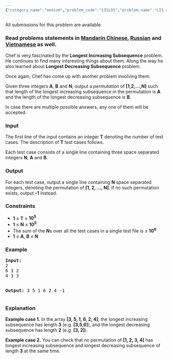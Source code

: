 ```yaml
---
{"category_name":"medium","problem_code":"LISLDS","problem_name":"LIS and LDS","languages_supported":{"0":"ADA","1":"ASM","2":"BASH","3":"BF","4":"C","5":"C99 strict","6":"CAML","7":"CLOJ","8":"CLPS","9":"CPP 4.3.2","10":"CPP 4.9.2","11":"CPP14","12":"CS2","13":"D","14":"ERL","15":"FORT","16":"FS","17":"GO","18":"HASK","19":"ICK","20":"ICON","21":"JAVA","22":"JS","23":"LISP clisp","24":"LISP sbcl","25":"LUA","26":"NEM","27":"NICE","28":"NODEJS","29":"PAS fpc","30":"PAS gpc","31":"PERL","32":"PERL6","33":"PHP","34":"PIKE","35":"PRLG","36":"PYPY","37":"PYTH","38":"PYTH 3.4","39":"RUBY","40":"SCALA","41":"SCM chicken","42":"SCM guile","43":"SCM qobi","44":"ST","45":"TCL","46":"TEXT","47":"WSPC"},"max_timelimit":2.5,"source_sizelimit":50000,"problem_author":"kevinsogo","problem_tester":"kevinsogo,xcwgf666","date_added":"7-06-2016","tags":{"0":"kevinsogo","1":"lis","2":"medium","3":"snckpb16"},"editorial_url":"http://discuss.codechef.com/problems/LISLDS","time":{"view_start_date":1465831800,"submit_start_date":1465831800,"visible_start_date":1465831800,"end_date":1735669800},"layout":"problem"}
---
```

<span class="solution-visible-txt">All submissions for this problem are available.</span><h3> Read problems statements in <a target="_blank" href="http://www.codechef.com/download/translated/SNCKPB16/mandarin/LISLDS.pdf">Mandarin Chinese</a>, <a target="_blank" href="http://www.codechef.com/download/translated/SNCKPB16/russian/LISLDS.pdf">Russian</a> and <a target="_blank" href="http://www.codechef.com/download/translated/SNCKPB16/vietnamese/LISLDS.pdf">Vietnamese</a> as well.</h3>
<p>Chef is very fascinated by the <b>Longest Increasing Subsequence</b> problem. He continues to find many interesting things about them. Along the way he also learned about <b>Longest Decreasing Subsequence</b> problem.</p>
<p>Once again, Chef has come up with another problem involving them:</p>
<p>Given three integers <b>A</b>, <b>B</b> and <b>N</b>, output a <i>permutation</i> of <b>[1,2,...,N]</b> such that length of the longest increasing subsequence in the permutation is <b>A</b> and the length of the longest decreasing subsequence is <b>B</b>.</p>
<p>In case there are multiple possible answers, any one of them will be accepted.</p>
<h3>Input</h3>
<p>The first line of the input contains an integer <b>T</b> denoting the number of test cases. The description of <b>T</b> test cases follows.</p>
<p>Each test case consists of a single line containing three space separated integers <b>N</b>, <b>A</b> and <b>B</b>.</p>
<h3>Output</h3>
<p>For each test case, output a single line containing <b>N</b> space separated integers, denoting the permutation of <b>[1, 2, ..., N]</b>. If no such permutation exists, output <b>-1</b> instead.</p>
<h3>Constraints</h3>
<ul>
<li><b>1</b> ≤ <b>T</b> ≤ <b>10<sup>5</sup></b></li>
<li><b>1</b> ≤ <b>N</b> ≤ <b>10<sup>5</sup></b></li>
<li>The sum of the <b>N</b>s over all the test cases in a single test file is ≤ <b>10<sup>6</sup></b></li>
<li><b>1</b> ≤ <b>A</b>, <b>B</b> ≤ <b>N</b></li>
</ul>
<h3>Example</h3>
<pre><b>Input:</b>
<tt>2
6 3 2
4 3 3</tt>

<b>Output:</b>
<tt>3 5 1 6 2 4
-1</tt>
</pre><h3>Explanation</h3>
<p><b>Example case 1.</b> In the array <b>[3, 5, 1, 6, 2, 4]</b>, the longest increasing subsequence has length <b>3</b> (e.g. <b>[3,5,6]</b>), and the longest decreasing subsequence has length <b>2</b> (e.g. <b>[3, 2]</b>). </p>
<p><b>Example case 2.</b> You can check that no permutation of <b>[1, 2, 3, 4]</b> has longest increasing subsequence and longest decreasing subsequence of length <b>3</b> at the same time.</p>
